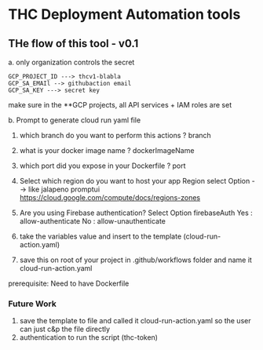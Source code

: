 # THC Deployment Automation tools

## THe flow of this tool - v0.1

a. only organization controls the secret

```
GCP_PROJECT_ID ---> thcv1-blabla
GCP_SA_EMAIl --> githubaction email
GCP_SA_KEY ---> secret key
```
make sure in the **GCP projects, all API services + IAM roles are set


b. Prompt to generate cloud run yaml file

1. which branch do you want to perform this actions ?
	branch	
2. what is your docker image name ? 
	dockerImageName
3. which port did you expose in your Dockerfile ?
	port
4. Select which region do you want to host your app
	Region
	select Option --> like jalapeno promptui https://cloud.google.com/compute/docs/regions-zones

5. Are you using Firebase authentication?
	Select Option firebaseAuth
		Yes : allow-authenticate
		No : allow-unauthenticate


6. take the variables value and insert to the template (cloud-run-action.yaml)

7. save this on root of your project in .github/workflows folder and name it cloud-run-action.yaml

prerequisite: Need to have Dockerfile

### Future Work

1. save the template to file and called it cloud-run-action.yaml so the user can just c&p the file directly 
2. authentication to run the script (thc-token) 
